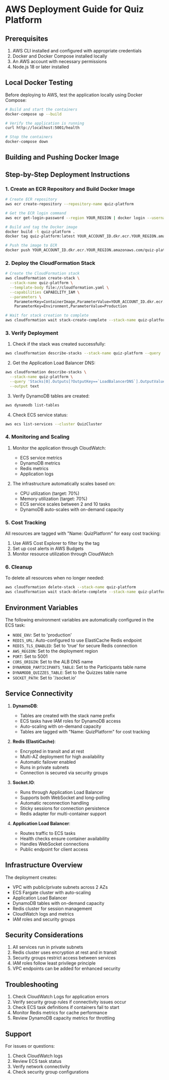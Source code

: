 # AWS Deployment Guide for Quiz Platform

## Prerequisites

1. AWS CLI installed and configured with appropriate credentials
2. Docker and Docker Compose installed locally
3. An AWS account with necessary permissions
4. Node.js 18 or later installed

## Local Docker Testing

Before deploying to AWS, test the application locally using Docker Compose:

```bash
# Build and start the containers
docker-compose up --build

# Verify the application is running
curl http://localhost:5001/health

# Stop the containers
docker-compose down
```

## Building and Pushing Docker Image

## Step-by-Step Deployment Instructions

### 1. Create an ECR Repository and Build Docker Image

```bash
# Create ECR repository
aws ecr create-repository --repository-name quiz-platform

# Get the ECR login command
aws ecr get-login-password --region YOUR_REGION | docker login --username AWS --password-stdin YOUR_ACCOUNT_ID.dkr.ecr.YOUR_REGION.amazonaws.com

# Build and tag the Docker image
docker build -t quiz-platform .
docker tag quiz-platform:latest YOUR_ACCOUNT_ID.dkr.ecr.YOUR_REGION.amazonaws.com/quiz-platform:latest

# Push the image to ECR
docker push YOUR_ACCOUNT_ID.dkr.ecr.YOUR_REGION.amazonaws.com/quiz-platform:latest
```

### 2. Deploy the CloudFormation Stack

```bash
# Create the CloudFormation stack
aws cloudformation create-stack \
  --stack-name quiz-platform \
  --template-body file://cloudformation.yaml \
  --capabilities CAPABILITY_IAM \
  --parameters \
    ParameterKey=ContainerImage,ParameterValue=YOUR_ACCOUNT_ID.dkr.ecr.YOUR_REGION.amazonaws.com/quiz-platform:latest \
    ParameterKey=Environment,ParameterValue=Production

# Wait for stack creation to complete
aws cloudformation wait stack-create-complete --stack-name quiz-platform
```

### 3. Verify Deployment

1. Check if the stack was created successfully:
```bash
aws cloudformation describe-stacks --stack-name quiz-platform --query 'Stacks[0].StackStatus'
```

2. Get the Application Load Balancer DNS:
```bash
aws cloudformation describe-stacks \
  --stack-name quiz-platform \
  --query 'Stacks[0].Outputs[?OutputKey==`LoadBalancerDNS`].OutputValue' \
  --output text
```

3. Verify DynamoDB tables are created:
```bash
aws dynamodb list-tables
```

4. Check ECS service status:
```bash
aws ecs list-services --cluster QuizCluster
```

### 4. Monitoring and Scaling

1. Monitor the application through CloudWatch:
   - ECS service metrics
   - DynamoDB metrics
   - Redis metrics
   - Application logs

2. The infrastructure automatically scales based on:
   - CPU utilization (target: 70%)
   - Memory utilization (target: 70%)
   - ECS service scales between 2 and 10 tasks
   - DynamoDB auto-scales with on-demand capacity

### 5. Cost Tracking

All resources are tagged with "Name: QuizPlatform" for easy cost tracking:
1. Use AWS Cost Explorer to filter by the tag
2. Set up cost alerts in AWS Budgets
3. Monitor resource utilization through CloudWatch

### 6. Cleanup

To delete all resources when no longer needed:
```bash
aws cloudformation delete-stack --stack-name quiz-platform
aws cloudformation wait stack-delete-complete --stack-name quiz-platform
```

## Environment Variables

The following environment variables are automatically configured in the ECS task:

- `NODE_ENV`: Set to 'production'
- `REDIS_URL`: Auto-configured to use ElastiCache Redis endpoint
- `REDIS_TLS_ENABLED`: Set to 'true' for secure Redis connection
- `AWS_REGION`: Set to the deployment region
- `PORT`: Set to 5001
- `CORS_ORIGIN`: Set to the ALB DNS name
- `DYNAMODB_PARTICIPANTS_TABLE`: Set to the Participants table name
- `DYNAMODB_QUIZZES_TABLE`: Set to the Quizzes table name
- `SOCKET_PATH`: Set to '/socket.io'

## Service Connectivity

1. **DynamoDB**:
   - Tables are created with the stack name prefix
   - ECS tasks have IAM roles for DynamoDB access
   - Auto-scaling with on-demand capacity
   - Tables are tagged with "Name: QuizPlatform" for cost tracking

2. **Redis (ElastiCache)**:
   - Encrypted in transit and at rest
   - Multi-AZ deployment for high availability
   - Automatic failover enabled
   - Runs in private subnets
   - Connection is secured via security groups

3. **Socket.IO**:
   - Runs through Application Load Balancer
   - Supports both WebSocket and long-polling
   - Automatic reconnection handling
   - Sticky sessions for connection persistence
   - Redis adapter for multi-container support

4. **Application Load Balancer**:
   - Routes traffic to ECS tasks
   - Health checks ensure container availability
   - Handles WebSocket connections
   - Public endpoint for client access

## Infrastructure Overview

The deployment creates:
- VPC with public/private subnets across 2 AZs
- ECS Fargate cluster with auto-scaling
- Application Load Balancer
- DynamoDB tables with on-demand capacity
- Redis cluster for session management
- CloudWatch logs and metrics
- IAM roles and security groups

## Security Considerations

1. All services run in private subnets
2. Redis cluster uses encryption at rest and in transit
3. Security groups restrict access between services
4. IAM roles follow least privilege principle
5. VPC endpoints can be added for enhanced security

## Troubleshooting

1. Check CloudWatch Logs for application errors
2. Verify security group rules if connectivity issues occur
3. Check ECS task definitions if containers fail to start
4. Monitor Redis metrics for cache performance
5. Review DynamoDB capacity metrics for throttling

## Support

For issues or questions:
1. Check CloudWatch logs
2. Review ECS task status
3. Verify network connectivity
4. Check security group configurations
